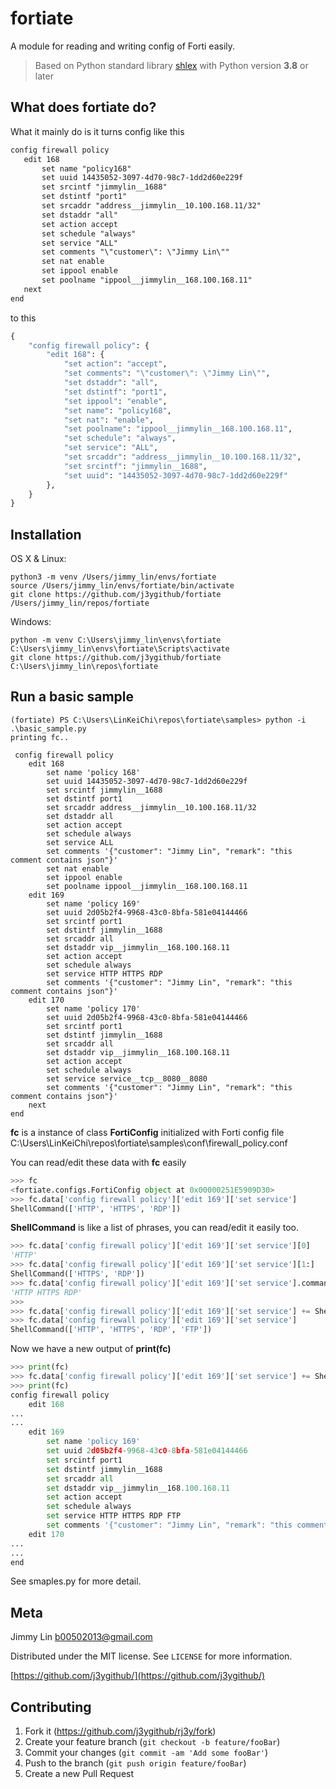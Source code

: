 # fortiate
A module for reading and writing config of Forti easily.

> Based on Python standard library <a href="https://docs.python.org/3/library/shlex.html">shlex</a> with Python version **3.8** or later

## What does fortiate do?
 What it mainly do is it turns config like this
 ```txt
config firewall policy
    edit 168
        set name "policy168"
        set uuid 14435052-3097-4d70-98c7-1dd2d60e229f
        set srcintf "jimmylin__1688"
        set dstintf "port1"
        set srcaddr "address__jimmylin__10.100.168.11/32"
        set dstaddr "all"
        set action accept
        set schedule "always"
        set service "ALL"
        set comments "\"customer\": \"Jimmy Lin\""
        set nat enable
        set ippool enable
        set poolname "ippool__jimmylin__168.100.168.11"
    next
end
```
to this
```python
{
    "config firewall policy": {
        "edit 168": {
            "set action": "accept",
            "set comments": "\"customer\": \"Jimmy Lin\"",
            "set dstaddr": "all",
            "set dstintf": "port1",
            "set ippool": "enable",
            "set name": "policy168",
            "set nat": "enable",
            "set poolname": "ippool__jimmylin__168.100.168.11",
            "set schedule": "always",
            "set service": "ALL",
            "set srcaddr": "address__jimmylin__10.100.168.11/32",
            "set srcintf": "jimmylin__1688",
            "set uuid": "14435052-3097-4d70-98c7-1dd2d60e229f"
        },
    }
}
```

## Installation

OS X & Linux:

```
python3 -m venv /Users/jimmy_lin/envs/fortiate
source /Users/jimmy_lin/envs/fortiate/bin/activate
git clone https://github.com/j3ygithub/fortiate /Users/jimmy_lin/repos/fortiate
```

Windows:

```
python -m venv C:\Users\jimmy_lin\envs\fortiate
C:\Users\jimmy_lin\envs\fortiate\Scripts\activate
git clone https://github.com/j3ygithub/fortiate C:\Users\jimmy_lin\repos\fortiate
```

## Run a basic sample

```
(fortiate) PS C:\Users\LinKeiChi\repos\fortiate\samples> python -i .\basic_sample.py
printing fc..

 config firewall policy
    edit 168
        set name 'policy 168'
        set uuid 14435052-3097-4d70-98c7-1dd2d60e229f
        set srcintf jimmylin__1688
        set dstintf port1
        set srcaddr address__jimmylin__10.100.168.11/32
        set dstaddr all
        set action accept
        set schedule always
        set service ALL
        set comments '{"customer": "Jimmy Lin", "remark": "this comment contains json"}'
        set nat enable
        set ippool enable
        set poolname ippool__jimmylin__168.100.168.11
    edit 169
        set name 'policy 169'
        set uuid 2d05b2f4-9968-43c0-8bfa-581e04144466
        set srcintf port1
        set dstintf jimmylin__1688
        set srcaddr all
        set dstaddr vip__jimmylin__168.100.168.11
        set action accept
        set schedule always
        set service HTTP HTTPS RDP
        set comments '{"customer": "Jimmy Lin", "remark": "this comment contains json"}'
    edit 170
        set name 'policy 170'
        set uuid 2d05b2f4-9968-43c0-8bfa-581e04144466
        set srcintf port1
        set dstintf jimmylin__1688
        set srcaddr all
        set dstaddr vip__jimmylin__168.100.168.11
        set action accept
        set schedule always
        set service service__tcp__8080__8080
        set comments '{"customer": "Jimmy Lin", "remark": "this comment contains json"}'
    next
end

```

**fc** is a instance of class **FortiConfig** initialized with Forti config file C:\Users\LinKeiChi\repos\fortiate\samples\conf\firewall_policy.conf

You can read/edit these data with **fc** easily

```python
>>> fc
<fortiate.configs.FortiConfig object at 0x00000251E5909D30>
>>> fc.data['config firewall policy']['edit 169']['set service']
ShellCommand(['HTTP', 'HTTPS', 'RDP'])
```

**ShellCommand** is like a list of phrases, you can read/edit it easily too.

```python
>>> fc.data['config firewall policy']['edit 169']['set service'][0]
'HTTP'
>>> fc.data['config firewall policy']['edit 169']['set service'][1:]
ShellCommand(['HTTPS', 'RDP'])
>>> fc.data['config firewall policy']['edit 169']['set service'].command
'HTTP HTTPS RDP'
>>> 
>>> fc.data['config firewall policy']['edit 169']['set service'] += ShellCommand('FTP')
>>> fc.data['config firewall policy']['edit 169']['set service']
ShellCommand(['HTTP', 'HTTPS', 'RDP', 'FTP'])
```

Now we have a new output of **print(fc)**
```python
>>> print(fc)
>>> fc.data['config firewall policy']['edit 169']['set service'] += ShellCommand('FTP')
>>> print(fc)
config firewall policy
    edit 168
...
...
    edit 169
        set name 'policy 169'
        set uuid 2d05b2f4-9968-43c0-8bfa-581e04144466
        set srcintf port1
        set dstintf jimmylin__1688
        set srcaddr all
        set dstaddr vip__jimmylin__168.100.168.11
        set action accept
        set schedule always
        set service HTTP HTTPS RDP FTP
        set comments '{"customer": "Jimmy Lin", "remark": "this comment contains json"}'
    edit 170
...
...
end
```
See smaples.py for more detail.


## Meta

Jimmy Lin <b00502013@gmail.com>

Distributed under the MIT license. See ``LICENSE`` for more information.

[https://github.com/j3ygithub/](https://github.com/j3ygithub/)

## Contributing

1. Fork it (<https://github.com/j3ygithub/rj3y/fork>)
2. Create your feature branch (`git checkout -b feature/fooBar`)
3. Commit your changes (`git commit -am 'Add some fooBar'`)
4. Push to the branch (`git push origin feature/fooBar`)
5. Create a new Pull Request

